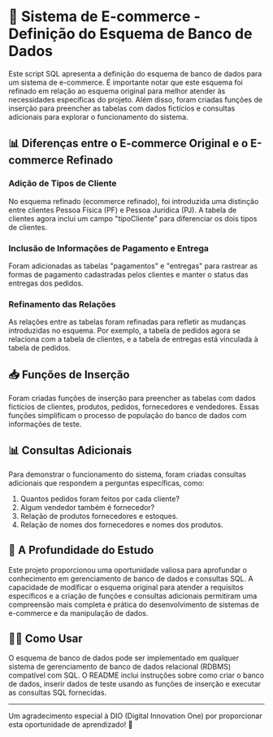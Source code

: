 # 🛒 Sistema de E-commerce - Definição do Esquema de Banco de Dados

Este script SQL apresenta a definição do esquema de banco de dados para um sistema de e-commerce. É importante notar que este esquema foi refinado em relação ao esquema original para melhor atender às necessidades específicas do projeto. Além disso, foram criadas funções de inserção para preencher as tabelas com dados fictícios e consultas adicionais para explorar o funcionamento do sistema.

## 📊 Diferenças entre o E-commerce Original e o E-commerce Refinado

### Adição de Tipos de Cliente

No esquema refinado (ecommerce refinado), foi introduzida uma distinção entre clientes Pessoa Física (PF) e Pessoa Jurídica (PJ). A tabela de clientes agora inclui um campo "tipoCliente" para diferenciar os dois tipos de clientes.

### Inclusão de Informações de Pagamento e Entrega

Foram adicionadas as tabelas "pagamentos" e "entregas" para rastrear as formas de pagamento cadastradas pelos clientes e manter o status das entregas dos pedidos.

### Refinamento das Relações

As relações entre as tabelas foram refinadas para refletir as mudanças introduzidas no esquema. Por exemplo, a tabela de pedidos agora se relaciona com a tabela de clientes, e a tabela de entregas está vinculada à tabela de pedidos.

## 📥 Funções de Inserção

Foram criadas funções de inserção para preencher as tabelas com dados fictícios de clientes, produtos, pedidos, fornecedores e vendedores. Essas funções simplificam o processo de população do banco de dados com informações de teste.

## 📊 Consultas Adicionais

Para demonstrar o funcionamento do sistema, foram criadas consultas adicionais que respondem a perguntas específicas, como:

1. Quantos pedidos foram feitos por cada cliente?
2. Algum vendedor também é fornecedor?
3. Relação de produtos fornecedores e estoques.
4. Relação de nomes dos fornecedores e nomes dos produtos.

## 🚀 A Profundidade do Estudo

Este projeto proporcionou uma oportunidade valiosa para aprofundar o conhecimento em gerenciamento de banco de dados e consultas SQL. A capacidade de modificar o esquema original para atender a requisitos específicos e a criação de funções e consultas adicionais permitiram uma compreensão mais completa e prática do desenvolvimento de sistemas de e-commerce e da manipulação de dados.

## 👨‍💻 Como Usar

O esquema de banco de dados pode ser implementado em qualquer sistema de gerenciamento de banco de dados relacional (RDBMS) compatível com SQL. O README inclui instruções sobre como criar o banco de dados, inserir dados de teste usando as funções de inserção e executar as consultas SQL fornecidas.

---

Um agradecimento especial à DIO (Digital Innovation One) por proporcionar esta oportunidade de aprendizado! 🙏
